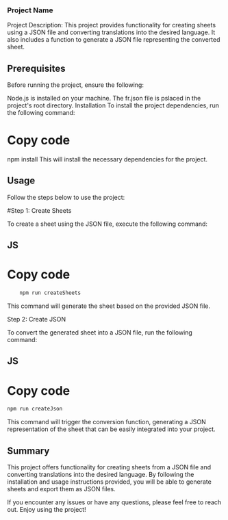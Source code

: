 ### Project Name
Project Description: This project provides functionality for creating sheets using a JSON file and converting translations into the desired language. It also includes a function to generate a JSON file representing the converted sheet.

## Prerequisites
Before running the project, ensure the following:

Node.js is installed on your machine.
The fr.json file is pslaced in the project's root directory.
Installation
To install the project dependencies, run the following command:

# Copy code
npm install
This will install the necessary dependencies for the project.

## Usage
Follow the steps below to use the project:

#Step 1: Create Sheets

To create a sheet using the JSON file, execute the following command:

## JS
# Copy code
```javascript
    npm run createSheets
```

This command will generate the sheet based on the provided JSON file.

Step 2: Create JSON

To convert the generated sheet into a JSON file, run the following command:

## JS
# Copy code
```javascript
npm run createJson
```
This command will trigger the conversion function, generating a JSON representation of the sheet that can be easily integrated into your project.

## Summary
This project offers functionality for creating sheets from a JSON file and converting translations into the desired language. By following the installation and usage instructions provided, you will be able to generate sheets and export them as JSON files.

If you encounter any issues or have any questions, please feel free to reach out. Enjoy using the project!